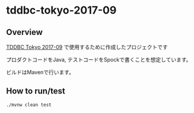 # tddbc-tokyo-2017-09

## Overview

[TDDBC Tokyo 2017-09](https://tddbc.connpass.com/event/65484/) で使用するために作成したプロジェクトです 

プロダクトコードをJava, テストコードをSpockで書くことを想定しています。

ビルドはMavenで行います。

## How to run/test

```
./mvnw clean test
```